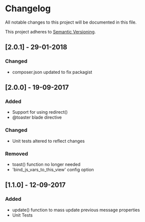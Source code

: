 # Changelog
All notable changes to this project will be documented in this file.

This project adheres to [Semantic Versioning](http://semver.org/spec/v2.0.0.html).

## [2.0.1] - 29-01-2018
### Changed
- composer.json updated to fix packagist
## [2.0.0] - 19-09-2017
### Added
- Support for using redirect()
- @toaster blade directive
### Changed
- Unit tests altered to reflect changes
### Removed
- toast() function no longer needed
- 'bind_js_vars_to_this_view' config option
## [1.1.0] - 12-09-2017
### Added
- update() function to mass update previous message properties
- Unit Tests